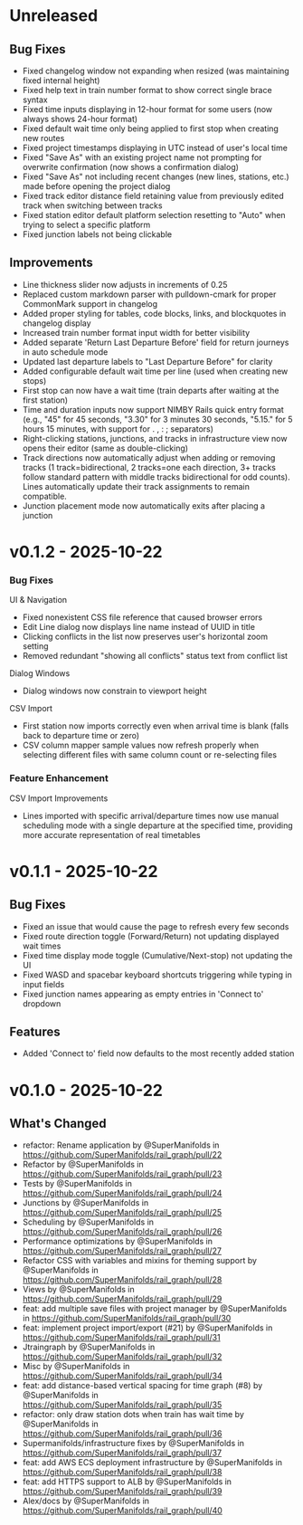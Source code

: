 # Unreleased

## Bug Fixes
- Fixed changelog window not expanding when resized (was maintaining fixed internal height)
- Fixed help text in train number format to show correct single brace syntax
- Fixed time inputs displaying in 12-hour format for some users (now always shows 24-hour format)
- Fixed default wait time only being applied to first stop when creating new routes
- Fixed project timestamps displaying in UTC instead of user's local time
- Fixed "Save As" with an existing project name not prompting for overwrite confirmation (now shows a confirmation dialog)
- Fixed "Save As" not including recent changes (new lines, stations, etc.) made before opening the project dialog
- Fixed track editor distance field retaining value from previously edited track when switching between tracks
- Fixed station editor default platform selection resetting to "Auto" when trying to select a specific platform
- Fixed junction labels not being clickable

## Improvements
- Line thickness slider now adjusts in increments of 0.25
- Replaced custom markdown parser with pulldown-cmark for proper CommonMark support in changelog
- Added proper styling for tables, code blocks, links, and blockquotes in changelog display
- Increased train number format input width for better visibility
- Added separate 'Return Last Departure Before' field for return journeys in auto schedule mode
- Updated last departure labels to "Last Departure Before" for clarity
- Added configurable default wait time per line (used when creating new stops)
- First stop can now have a wait time (train departs after waiting at the first station)
- Time and duration inputs now support NIMBY Rails quick entry format (e.g., "45" for 45 seconds, "3.30" for 3 minutes 30 seconds, "5.15." for 5 hours 15 minutes, with support for . , : ; separators)
- Right-clicking stations, junctions, and tracks in infrastructure view now opens their editor (same as double-clicking)
- Track directions now automatically adjust when adding or removing tracks (1 track=bidirectional, 2 tracks=one each direction, 3+ tracks follow standard pattern with middle tracks bidirectional for odd counts). Lines automatically update their track assignments to remain compatible.
- Junction placement mode now automatically exits after placing a junction

# v0.1.2 - 2025-10-22

### Bug Fixes

UI & Navigation
- Fixed nonexistent CSS file reference that caused browser errors
- Edit Line dialog now displays line name instead of UUID in title
- Clicking conflicts in the list now preserves user's horizontal zoom setting
- Removed redundant "showing all conflicts" status text from conflict list

Dialog Windows
- Dialog windows now constrain to viewport height

CSV Import
- First station now imports correctly even when arrival time is blank (falls back to departure time or zero)
- CSV column mapper sample values now refresh properly when selecting different files with same column count or re-selecting files

### Feature Enhancement

CSV Import Improvements
- Lines imported with specific arrival/departure times now use manual scheduling mode with a single departure at the specified time, providing more accurate representation of real timetables

# v0.1.1 - 2025-10-22

## Bug Fixes
- Fixed an issue that would cause the page to refresh every few seconds
- Fixed route direction toggle (Forward/Return) not updating displayed wait times
- Fixed time display mode toggle (Cumulative/Next-stop) not updating the UI
- Fixed WASD and spacebar keyboard shortcuts triggering while typing in input fields
- Fixed junction names appearing as empty entries in 'Connect to' dropdown

## Features
- Added 'Connect to' field now defaults to the most recently added station

# v0.1.0 - 2025-10-22

## What's Changed
* refactor: Rename application by @SuperManifolds in https://github.com/SuperManifolds/rail_graph/pull/22
* Refactor by @SuperManifolds in https://github.com/SuperManifolds/rail_graph/pull/23
* Tests by @SuperManifolds in https://github.com/SuperManifolds/rail_graph/pull/24
* Junctions by @SuperManifolds in https://github.com/SuperManifolds/rail_graph/pull/25
* Scheduling by @SuperManifolds in https://github.com/SuperManifolds/rail_graph/pull/26
* Performance optimizations by @SuperManifolds in https://github.com/SuperManifolds/rail_graph/pull/27
* Refactor CSS with variables and mixins for theming support by @SuperManifolds in https://github.com/SuperManifolds/rail_graph/pull/28
* Views by @SuperManifolds in https://github.com/SuperManifolds/rail_graph/pull/29
* feat: add multiple save files with project manager by @SuperManifolds in https://github.com/SuperManifolds/rail_graph/pull/30
* feat: implement project import/export (#21) by @SuperManifolds in https://github.com/SuperManifolds/rail_graph/pull/31
* Jtraingraph by @SuperManifolds in https://github.com/SuperManifolds/rail_graph/pull/32
* Misc by @SuperManifolds in https://github.com/SuperManifolds/rail_graph/pull/34
* feat: add distance-based vertical spacing for time graph (#8) by @SuperManifolds in https://github.com/SuperManifolds/rail_graph/pull/35
* refactor: only draw station dots when train has wait time by @SuperManifolds in https://github.com/SuperManifolds/rail_graph/pull/36
* Supermanifolds/infrastructure fixes by @SuperManifolds in https://github.com/SuperManifolds/rail_graph/pull/37
* feat: add AWS ECS deployment infrastructure by @SuperManifolds in https://github.com/SuperManifolds/rail_graph/pull/38
* feat: add HTTPS support to ALB by @SuperManifolds in https://github.com/SuperManifolds/rail_graph/pull/39
* Alex/docs by @SuperManifolds in https://github.com/SuperManifolds/rail_graph/pull/40
